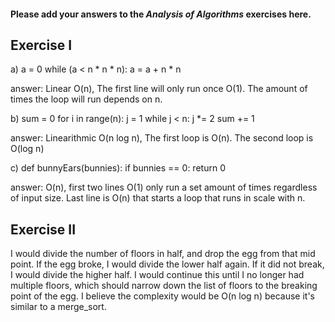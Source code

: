 #### Please add your answers to the ***Analysis of  Algorithms*** exercises here.

## Exercise I

a)  a = 0
    while (a < n * n * n):
      a = a + n * n
      
answer: Linear O(n), The first line will only run once O(1). The amount of times
the loop will run depends on n.

b)  sum = 0
    for i in range(n):
      j = 1
      while j < n:
        j *= 2
        sum += 1
        
answer: Linearithmic O(n log n), The first loop is O(n). The second loop is O(log n)

c)  def bunnyEars(bunnies):
      if bunnies == 0:
        return 0
        
answer: O(n), first two lines O(1) only run a set amount of times regardless of input size. 
Last line is O(n) that starts a loop that runs in scale with n.

## Exercise II

I would divide the number of floors in half, and drop the egg from that mid point. If the egg broke, I would divide 
the lower half again. If it did not break, I would divide the higher half. I would continue this until I no longer 
had multiple floors, which  should narrow down the list of floors to the breaking point of the egg.
I believe the complexity would be O(n log n) because it's similar to a merge_sort.
